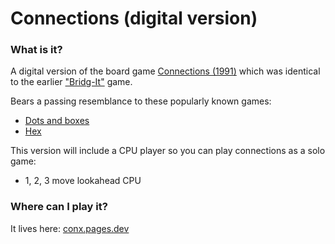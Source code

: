 # Connections (digital version)

### What is it?

A digital version of the board game [Connections (1991)](https://boardgamegeek.com/boardgame/3370/connections) which was identical to the earlier ["Bridg-It"](https://boardgamegeek.com/boardgame/11052/bridg-it) game.


Bears a passing resemblance to these popularly known games:
- [Dots and boxes](https://en.wikipedia.org/wiki/Dots_and_boxes)
- [Hex](https://en.wikipedia.org/wiki/Hex_(board_game))

This version will include a CPU player so you can play connections as a solo game:
- 1, 2, 3 move lookahead CPU


### Where can I play it?

It lives here: [conx.pages.dev](https://conx.pages.dev)